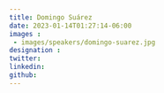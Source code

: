 ```yaml
---
title: Domingo Suárez
date: 2023-01-14T01:27:14-06:00
images : 
 - images/speakers/domingo-suarez.jpg
designation : 
twitter: 
linkedin: 
github: 
---
```


